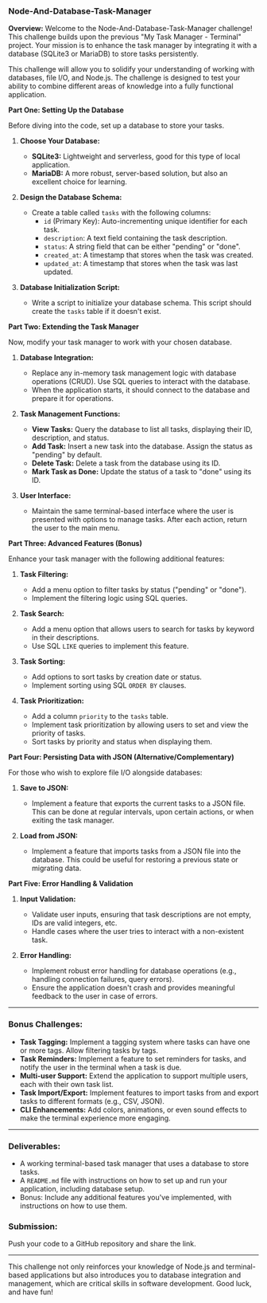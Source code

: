 ### **Node-And-Database-Task-Manager**

**Overview:**
Welcome to the Node-And-Database-Task-Manager challenge! This challenge builds upon the previous "My Task Manager - Terminal" project. Your mission is to enhance the task manager by integrating it with a database (SQLite3 or MariaDB) to store tasks persistently.

This challenge will allow you to solidify your understanding of working with databases, file I/O, and Node.js. The challenge is designed to test your ability to combine different areas of knowledge into a fully functional application.

**Part One: Setting Up the Database**

Before diving into the code, set up a database to store your tasks.

1. **Choose Your Database:**
   - **SQLite3:** Lightweight and serverless, good for this type of local application.
   - **MariaDB:** A more robust, server-based solution, but also an excellent choice for learning.

2. **Design the Database Schema:**
   - Create a table called `tasks` with the following columns:
     - `id` (Primary Key): Auto-incrementing unique identifier for each task.
     - `description`: A text field containing the task description.
     - `status`: A string field that can be either "pending" or "done".
     - `created_at`: A timestamp that stores when the task was created.
     - `updated_at`: A timestamp that stores when the task was last updated.

3. **Database Initialization Script:**
   - Write a script to initialize your database schema. This script should create the `tasks` table if it doesn't exist.

**Part Two: Extending the Task Manager**

Now, modify your task manager to work with your chosen database.

1. **Database Integration:**
   - Replace any in-memory task management logic with database operations (CRUD). Use SQL queries to interact with the database.
   - When the application starts, it should connect to the database and prepare it for operations.

2. **Task Management Functions:**
   - **View Tasks:** Query the database to list all tasks, displaying their ID, description, and status.
   - **Add Task:** Insert a new task into the database. Assign the status as "pending" by default.
   - **Delete Task:** Delete a task from the database using its ID.
   - **Mark Task as Done:** Update the status of a task to "done" using its ID.

3. **User Interface:**
   - Maintain the same terminal-based interface where the user is presented with options to manage tasks. After each action, return the user to the main menu.

**Part Three: Advanced Features (Bonus)**

Enhance your task manager with the following additional features:

1. **Task Filtering:**
   - Add a menu option to filter tasks by status ("pending" or "done").
   - Implement the filtering logic using SQL queries.

2. **Task Search:**
   - Add a menu option that allows users to search for tasks by keyword in their descriptions.
   - Use SQL `LIKE` queries to implement this feature.

3. **Task Sorting:**
   - Add options to sort tasks by creation date or status.
   - Implement sorting using SQL `ORDER BY` clauses.

4. **Task Prioritization:**
   - Add a column `priority` to the `tasks` table.
   - Implement task prioritization by allowing users to set and view the priority of tasks.
   - Sort tasks by priority and status when displaying them.

**Part Four: Persisting Data with JSON (Alternative/Complementary)**

For those who wish to explore file I/O alongside databases:

1. **Save to JSON:**
   - Implement a feature that exports the current tasks to a JSON file. This can be done at regular intervals, upon certain actions, or when exiting the task manager.
   
2. **Load from JSON:**
   - Implement a feature that imports tasks from a JSON file into the database. This could be useful for restoring a previous state or migrating data.

**Part Five: Error Handling & Validation**

1. **Input Validation:**
   - Validate user inputs, ensuring that task descriptions are not empty, IDs are valid integers, etc.
   - Handle cases where the user tries to interact with a non-existent task.

2. **Error Handling:**
   - Implement robust error handling for database operations (e.g., handling connection failures, query errors).
   - Ensure the application doesn't crash and provides meaningful feedback to the user in case of errors.

---

### **Bonus Challenges:**

- **Task Tagging:** Implement a tagging system where tasks can have one or more tags. Allow filtering tasks by tags.
- **Task Reminders:** Implement a feature to set reminders for tasks, and notify the user in the terminal when a task is due.
- **Multi-user Support:** Extend the application to support multiple users, each with their own task list.
- **Task Import/Export:** Implement features to import tasks from and export tasks to different formats (e.g., CSV, JSON).
- **CLI Enhancements:** Add colors, animations, or even sound effects to make the terminal experience more engaging.

---

### **Deliverables:**

- A working terminal-based task manager that uses a database to store tasks.
- A `README.md` file with instructions on how to set up and run your application, including database setup.
- Bonus: Include any additional features you've implemented, with instructions on how to use them.

### **Submission:**

Push your code to a GitHub repository and share the link.

---

This challenge not only reinforces your knowledge of Node.js and terminal-based applications but also introduces you to database integration and management, which are critical skills in software development. Good luck, and have fun!
